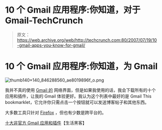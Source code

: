 # 10 个 Gmail 应用程序:你知道，对于 Gmail-TechCrunch

> 原文：<https://web.archive.org/web/http://techcrunch.com:80/2007/07/19/10-gmail-apps-you-know-for-gmail/>

# 10 个 Gmail 应用程序:你知道，为 Gmail

![thumb140×140_846288560_ae8019896f_o.png](img/987e0707186c997f7d3242a24a333542.png)

我并不真的使用 [Gmail 的](https://web.archive.org/web/20201129160748/https://crunchbase.com/product/gmail) 网络界面，但是如果我使用的话，我会下载所有的十个应用和插件，让我的 Gmail 体验更好。我认为这个列表中最好的是 Gmail This bookmarklet，它允许你只需点击一个按钮就可以发送博客帖子和其他东西。

大多数工具只针对 [Firefox](https://web.archive.org/web/20201129160748/https://crunchbase.com/product/firefox) ，但也有少数是跨平台的。

[十大非官方 Gmail 应用和插件](https://web.archive.org/web/20201129160748/http://lifehacker.com/software/lifehacker-top-10/top-10-unofficial-gmail-apps-and-add+ons-279556.php)【生活黑客】